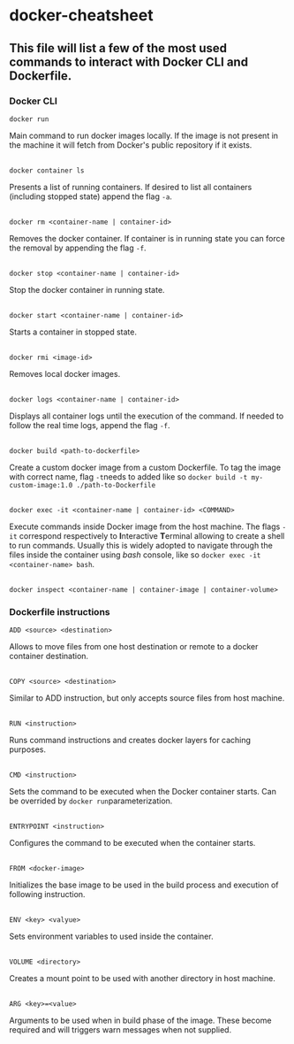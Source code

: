 # docker-cheatsheet

## This file will list a few of the most used commands to interact with Docker CLI and Dockerfile.

### Docker CLI

```
docker run
```
Main command to run docker images locally. If the image is not present in the machine it will fetch from Docker's public repository if it exists.
</br>
</br>
```
docker container ls
```
Presents a list of running containers. If desired to list all containers (including stopped state) append the flag ```-a```.
</br>
</br>
```
docker rm <container-name | container-id>
```
Removes the docker container. If container is in running state you can force the removal by appending the flag ```-f```.
</br>
</br>
```
docker stop <container-name | container-id>
```
Stop the docker container in running state.
</br>
</br>
```
docker start <container-name | container-id>
```
Starts a container in stopped state.
</br>
</br>
```
docker rmi <image-id>
```
Removes local docker images.
</br>
</br>
```
docker logs <container-name | container-id>
```
Displays all container logs until the execution of the command. If needed to follow the real time logs, append the flag ```-f```.
</br>
</br>
```
docker build <path-to-dockerfile>
```
Create a custom docker image from a custom Dockerfile. To tag the image with correct name, flag ```-t```needs to added like so ```docker build -t my-custom-image:1.0 ./path-to-Dockerfile```
</br>
</br>
```
docker exec -it <container-name | container-id> <COMMAND>
```
Execute commands inside Docker image from the host machine. The flags ```-it``` correspond respectively to **I**nteractive **T**erminal allowing to create a shell to run commands. Usually this is widely adopted to navigate through the files inside the container using *bash* console, like so ```docker exec -it <container-name> bash```.
</br>
</br>
```
docker inspect <container-name | container-image | container-volume>
```

### Dockerfile instructions

```
ADD <source> <destination>
```
Allows to move files from one host destination or remote to a docker container destination.
</br>
</br>
```
COPY <source> <destination>
```
Similar to ADD instruction, but only accepts source files from host machine.
</br>
</br>
```
RUN <instruction>
```
Runs command instructions and creates docker layers for caching purposes.
</br>
</br>
```
CMD <instruction>
```
Sets the command to be executed when the Docker container starts. Can be overrided by ```docker run```parameterization.
</br>
</br>
```
ENTRYPOINT <instruction>
```
Configures the command to be executed when the container starts.
</br>
</br>
```
FROM <docker-image>
```
Initializes the base image to be used in the build process and execution of following instruction.
</br>
</br>
```
ENV <key> <valyue>
```
Sets environment variables to used inside the container.
</br>
</br>
```
VOLUME <directory>
```
Creates a mount point to be used with another directory in host machine.
</br>
</br>
```
ARG <key>=<value>
```
Arguments to be used when in build phase of the image. These become required and will triggers warn messages when not supplied.
